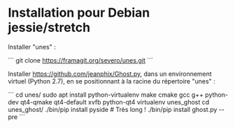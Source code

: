 # Installation pour Debian jessie/stretch

Installer "unes" :

´´´
git clone https://framagit.org/severo/unes.git
´´´

Installer https://github.com/jeanphix/Ghost.py, dans un environnement virtuel (Python 2.7), en se positionnant à la racine du répertoire "unes" :

´´´
cd unes/
sudo apt install python-virtualenv make cmake gcc g++ python-dev qt4-qmake qt4-default xvfb python-qt4
virtualenv unes_ghost
cd unes_ghost/
./bin/pip install pyside # Très long !
./bin/pip install ghost.py --pre
´´´
